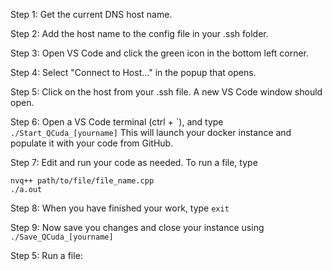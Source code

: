 Step 1: Get the current DNS host name.

Step 2: Add the host name to the config file in your .ssh folder.

Step 3: Open VS Code and click the green icon in the bottom left corner.

Step 4: Select "Connect to Host..." in the popup that opens.

Step 5: Click on the host from your .ssh file. A new VS Code window should open.

Step 6: Open a VS Code terminal (ctrl + `), and type
```./Start_QCuda_[yourname]```
This will launch your docker instance and populate it with your code from GitHub.

Step 7: Edit and run your code as needed. To run a file, type
```
nvq++ path/to/file/file_name.cpp
./a.out
```

Step 8: When you have finished your work, type
```exit```

Step 9: Now save you changes and close your instance using
```./Save_QCuda_[yourname]```

Step 5: Run a file:

